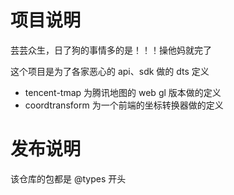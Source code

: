 # 项目说明

芸芸众生，日了狗的事情多的是！！！操他妈就完了

这个项目是为了各家恶心的 api、sdk 做的 dts 定义

-   tencent-tmap 为腾讯地图的 web gl 版本做的定义
-   coordtransform 为一个前端的坐标转换器做的定义

# 发布说明

该仓库的包都是 @types 开头
